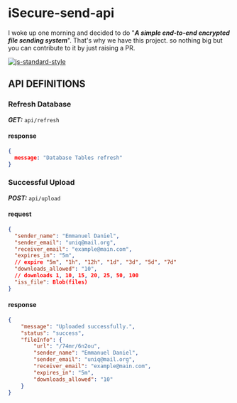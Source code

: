 # iSecure-send-api

I woke up one morning and decided to do "**_A simple end-to-end encrypted file sending system_**". That's why we have this project. so nothing big but you can contribute to it by just raising a PR.

[![js-standard-style](https://cdn.rawgit.com/standard/standard/master/badge.svg)](http://standardjs.com)

## API DEFINITIONS

### Refresh Database

**_GET:_** `api/refresh`

#### response

```Json
{
  message: "Database Tables refresh"
}
```

### Successful Upload

**_POST:_** `api/upload`

#### request

```Json
{
  "sender_name": "Emmanuel Daniel",
  "sender_email": "uniq@mail.org",
  "receiver_email": "example@main.com",
  "expires_in": "5m",
  // expire "5m", "1h", "12h", "1d", "3d", "5d", "7d"
  "downloads_allowed": "10",
  // downloads 1, 10, 15, 20, 25, 50, 100
  "iss_file": Blob(files)
}
```

#### response

```Json
{
    "message": "Uploaded successfully.",
    "status": "success",
    "fileInfo": {
        "url": "/74mr/6n2ou",
        "sender_name": "Emmanuel Daniel",
        "sender_email": "uniq@mail.org",
        "receiver_email": "example@main.com",
        "expires_in": "5m",
        "downloads_allowed": "10"
    }
}
```
